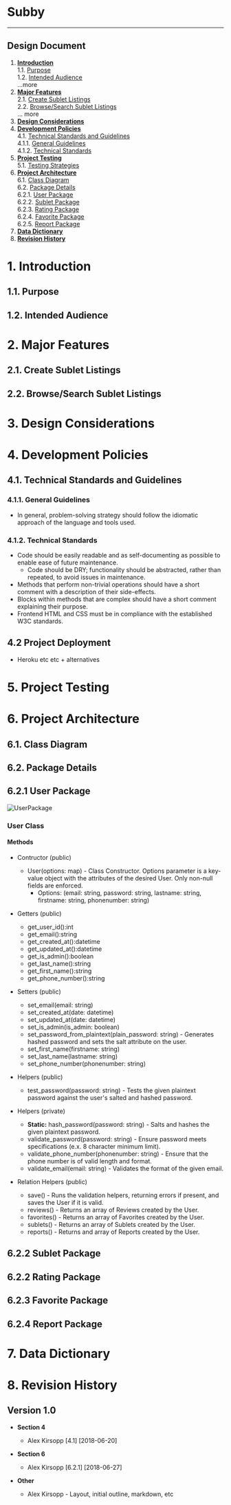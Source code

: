 # Subby

---
## Design Document

1. **[Introduction](#1introduction)**  
  1.1. [Purpose](#11purpose)  
  1.2. [Intended Audience](#12intendedaudience)  
  ...more  
2. **[Major Features](#2majorfeatures)**  
  2.1. [Create Sublet Listings](#21createsubletlistings)  
  2.2. [Browse/Search Sublet Listings](#22browsesearchsubletlistings)  
  ... more  
3. **[Design Considerations](#3designconsiderations)**  
4. **[Development Policies](#developmentpolicies)**  
  4.1. [Technical Standards and Guidelines](#41technicalstandardsandguidelines)  
  4.1.1. [General Guidelines](#411generalguidelines)  
  4.1.2. [Technical Standards](#412technicalstandards)  
5. **[Project Testing](#5projecttesting)**  
  5.1. [Testing Strategies](#51testingstrategies)  
6. **[Project Architecture](#6projectarchitecture)**  
  6.1. [Class Diagram](#61classdiagram)  
  6.2. [Package Details](#61packagedetails)  
  6.2.1. [User Package](#621userpackage)  
  6.2.2. [Sublet Package](#622subletpackage)  
  6.2.3. [Rating Package](#623ratingpackage)  
  6.2.4. [Favorite Package](#624favoritepackage)  
  6.2.5. [Report Package](#625reportpackage)  
7. **[Data Dictionary](#7datadictionary)**  
8. **[Revision History](#8revisionhistory)**  

# 1. Introduction
## 1.1. Purpose
## 1.2. Intended Audience

# 2. Major Features
## 2.1. Create Sublet Listings
## 2.2. Browse/Search Sublet Listings

# 3. Design Considerations

# 4. Development Policies
## 4.1. Technical Standards and Guidelines
### 4.1.1. General Guidelines
* In general, problem-solving strategy should follow the idiomatic approach of the language and tools used.

### 4.1.2. Technical Standards
* Code should be easily readable and as self-documenting as possible to enable ease of future maintenance.
  * Code should be DRY; functionality should be abstracted, rather than repeated, to avoid issues in maintenance.
* Methods that perform non-trivial operations should have a short comment with a description of their side-effects.
* Blocks within methods that are complex should have a short comment explaining their purpose.
* Frontend HTML and CSS must be in compliance with the established W3C standards.

## 4.2 Project Deployment
* Heroku etc etc + alternatives

# 5. Project Testing

# 6. Project Architecture
## 6.1. Class Diagram
## 6.2. Package Details
## 6.2.1 User Package
![UserPackage](https://i.imgur.com/zEhaUms.jpg)

### User Class
#### Methods
* Contructor (public)
    * User(options: map) - Class Constructor. Options parameter is a key-value object with the attributes of the desired User. Only non-null fields are enforced.
        * Options: (email: string, password: string, lastname: string, firstname: string, phonenumber: string)

* Getters (public)
    * get\_user\_id():int
    * get\_email():string
    * get\_created\_at():datetime
    * get\_updated\_at():datetime
    * get\_is\_admin():boolean
    * get\_last\_name():string
    * get\_first\_name():string
    * get\_phone\_number():string

* Setters (public)
    * set\_email(email: string)
    * set\_created\_at(date: datetime)
    * set\_updated\_at(date: datetime)
    * set\_is\_admin(is_admin: boolean)
    * set\_password\_from_plaintext(plain_password: string) - Generates hashed password and sets the salt attribute on the user.
    * set\_first\_name(firstname: string)
    * set\_last\_name(lastname: string)
    * set\_phone\_number(phonenumber: string)

* Helpers (public)
    * test\_password(password: string) - Tests the given plaintext password against the user's salted and hashed password.

* Helpers (private)
    * **Static:** hash_password(password: string) - Salts and hashes the given plaintext password.
    * validate\_password(password: string) - Ensure password meets specifications (e.x. 8 character minimum limit).
    * validate\_phone\_number(phonenumber: string) - Ensure that the phone number is of valid length and format.
    * validate\_email(email: string) - Validates the format of the given email.

* Relation Helpers (public)
    * save() - Runs the validation helpers, returning errors if present, and saves the User if it is valid.
    * reviews() - Returns an array of Reviews created by the User.
    * favorites() - Returns an array of Favorites created by the User.
    * sublets() - Returns an array of Sublets created by the User.
    * reports() - Returns and array of Reports created by the User.

## 6.2.2 Sublet Package
## 6.2.2 Rating Package
## 6.2.3 Favorite Package
## 6.2.4 Report Package

# 7. Data Dictionary

# 8. Revision History
## Version 1.0
* **Section 4**
  *  Alex Kirsopp [4.1] [2018-06-20]

* **Section 6**
  *  Alex Kirsopp [6.2.1] [2018-06-27]

* **Other**
    * Alex Kirsopp - Layout, initial outline, markdown, etc
